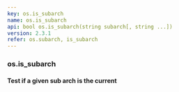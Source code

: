 ```yaml
---
key: os.is_subarch
name: os.is_subarch
api: bool os.is_subarch(string subarch[, string ...])
version: 2.3.1
refer: os.subarch, is_subarch
---
```


### os.is_subarch

#### Test if a given sub arch is the current
